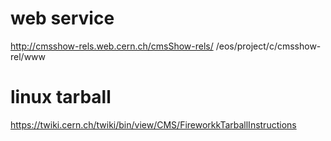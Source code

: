 # web service

http://cmsshow-rels.web.cern.ch/cmsShow-rels/
/eos/project/c/cmsshow-rel/www

# linux tarball
https://twiki.cern.ch/twiki/bin/view/CMS/FireworkkTarballInstructions

